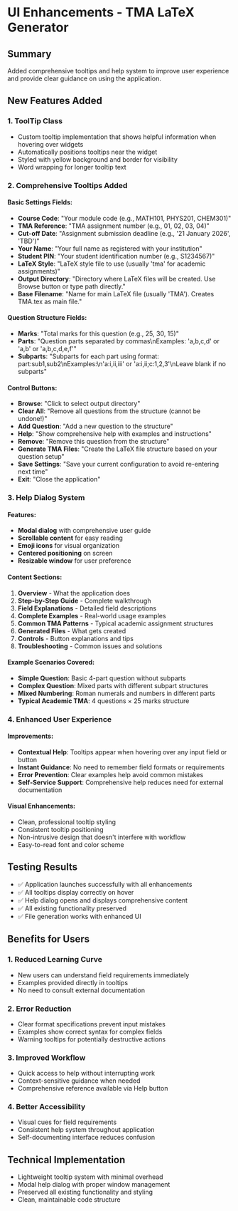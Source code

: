 # UI Enhancements - TMA LaTeX Generator

## Summary
Added comprehensive tooltips and help system to improve user experience and provide clear guidance on using the application.

## New Features Added

### 1. ToolTip Class
- Custom tooltip implementation that shows helpful information when hovering over widgets
- Automatically positions tooltips near the widget
- Styled with yellow background and border for visibility
- Word wrapping for longer tooltip text

### 2. Comprehensive Tooltips Added

#### Basic Settings Fields:
- **Course Code**: "Your module code (e.g., MATH101, PHYS201, CHEM301)"
- **TMA Reference**: "TMA assignment number (e.g., 01, 02, 03, 04)"
- **Cut-off Date**: "Assignment submission deadline (e.g., '21 January 2026', 'TBD')"
- **Your Name**: "Your full name as registered with your institution"
- **Student PIN**: "Your student identification number (e.g., S1234567)"
- **LaTeX Style**: "LaTeX style file to use (usually 'tma' for academic assignments)"
- **Output Directory**: "Directory where LaTeX files will be created. Use Browse button or type path directly."
- **Base Filename**: "Name for main LaTeX file (usually 'TMA'). Creates TMA.tex as main file."

#### Question Structure Fields:
- **Marks**: "Total marks for this question (e.g., 25, 30, 15)"
- **Parts**: "Question parts separated by commas\nExamples: 'a,b,c,d' or 'a,b' or 'a,b,c,d,e,f'"
- **Subparts**: "Subparts for each part using format: part:sub1,sub2\nExamples:\n'a:i,ii,iii' or 'a:i,ii;c:1,2,3'\nLeave blank if no subparts"

#### Control Buttons:
- **Browse**: "Click to select output directory"
- **Clear All**: "Remove all questions from the structure (cannot be undone!)"
- **Add Question**: "Add a new question to the structure"
- **Help**: "Show comprehensive help with examples and instructions"
- **Remove**: "Remove this question from the structure"
- **Generate TMA Files**: "Create the LaTeX file structure based on your question setup"
- **Save Settings**: "Save your current configuration to avoid re-entering next time"
- **Exit**: "Close the application"

### 3. Help Dialog System

#### Features:
- **Modal dialog** with comprehensive user guide
- **Scrollable content** for easy reading
- **Emoji icons** for visual organization
- **Centered positioning** on screen
- **Resizable window** for user preference

#### Content Sections:
1. **Overview** - What the application does
2. **Step-by-Step Guide** - Complete walkthrough
3. **Field Explanations** - Detailed field descriptions
4. **Complete Examples** - Real-world usage examples
5. **Common TMA Patterns** - Typical academic assignment structures
6. **Generated Files** - What gets created
7. **Controls** - Button explanations and tips
8. **Troubleshooting** - Common issues and solutions

#### Example Scenarios Covered:
- **Simple Question**: Basic 4-part question without subparts
- **Complex Question**: Mixed parts with different subpart structures
- **Mixed Numbering**: Roman numerals and numbers in different parts
- **Typical Academic TMA**: 4 questions × 25 marks structure

### 4. Enhanced User Experience

#### Improvements:
- **Contextual Help**: Tooltips appear when hovering over any input field or button
- **Instant Guidance**: No need to remember field formats or requirements
- **Error Prevention**: Clear examples help avoid common mistakes
- **Self-Service Support**: Comprehensive help reduces need for external documentation

#### Visual Enhancements:
- Clean, professional tooltip styling
- Consistent tooltip positioning
- Non-intrusive design that doesn't interfere with workflow
- Easy-to-read font and color scheme

## Testing Results
- ✅ Application launches successfully with all enhancements
- ✅ All tooltips display correctly on hover
- ✅ Help dialog opens and displays comprehensive content
- ✅ All existing functionality preserved
- ✅ File generation works with enhanced UI

## Benefits for Users

### 1. Reduced Learning Curve
- New users can understand field requirements immediately
- Examples provided directly in tooltips
- No need to consult external documentation

### 2. Error Reduction
- Clear format specifications prevent input mistakes
- Examples show correct syntax for complex fields
- Warning tooltips for potentially destructive actions

### 3. Improved Workflow
- Quick access to help without interrupting work
- Context-sensitive guidance when needed
- Comprehensive reference available via Help button

### 4. Better Accessibility
- Visual cues for field requirements
- Consistent help system throughout application
- Self-documenting interface reduces confusion

## Technical Implementation
- Lightweight tooltip system with minimal overhead
- Modal help dialog with proper window management
- Preserved all existing functionality and styling
- Clean, maintainable code structure